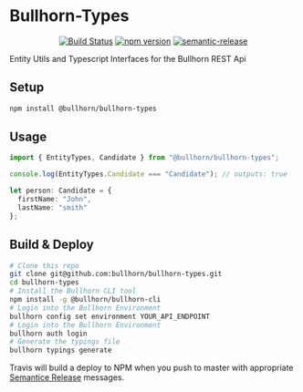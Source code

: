 # Bullhorn-Types

<div align="center">

[![Build Status](https://travis-ci.org/bullhorn/bullhorn-types.svg?branch=master)](https://travis-ci.org/bullhorn/bullhorn-types)
[![npm version](https://badge.fury.io/js/%40bullhorn%2Fbullhorn-types.svg)](https://badge.fury.io/js/%40bullhorn%2Fbullhorn-types)
[![semantic-release](https://img.shields.io/badge/%20%20%F0%9F%93%A6%F0%9F%9A%80-semantic--release-e10079.svg?style=flat-square)](https://github.com/semantic-release/semantic-release)

</div>

Entity Utils and Typescript Interfaces for the Bullhorn REST Api

## Setup

```bash
npm install @bullhorn/bullhorn-types
```

## Usage

```typescript
import { EntityTypes, Candidate } from "@bullhorn/bullhorn-types";

console.log(EntityTypes.Candidate === "Candidate"); // outputs: true

let person: Candidate = {
  firstName: "John",
  lastName: "smith"
};
```

## Build & Deploy

```bash
# Clone this repo
git clone git@github.com:bullhorn/bullhorn-types.git
cd bullhorn-types
# Install the Bullhorn CLI tool
npm install -g @bullhorn/bullhorn-cli
# Login into the Bullhorn Environment
bullhorn config set environment YOUR_API_ENDPOINT
# Login into the Bullhorn Environment
bullhorn auth login
# Generate the typings file
bullhorn typings generate
```

Travis will build a deploy to NPM when you push to master with appropriate [Semantice Release](https://github.com/semantic-release/semantic-release) messages.
